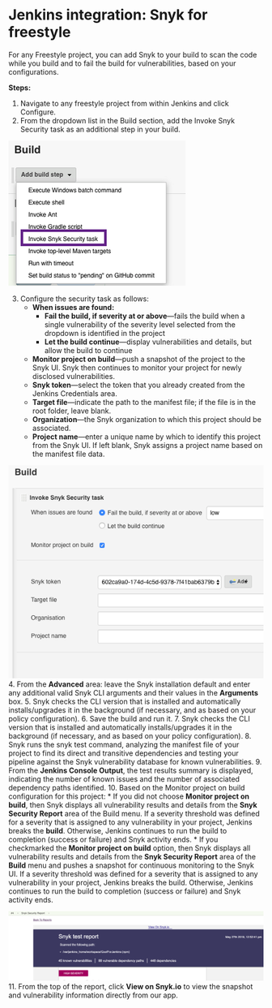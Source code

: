 # Jenkins integration: Snyk for freestyle

For any Freestyle project, you can add Snyk to your build to scan the code while you build and to fail the build for vulnerabilities, based on your configurations.

**Steps:**

1. Navigate to any freestyle project from within Jenkins and click Configure.
2. From the dropdown list in the Build section, add the Invoke Snyk Security task as an additional step in your build.

![image5.png](../../.gitbook/assets/uuid-f93cec82-7ac1-1707-0404-40208772918a-en.png)

3. Configure the security task as follows:
   * **When issues are found:**
     * **Fail the build, if severity at or above**—fails the build when a single vulnerability of the severity level selected from the dropdown is identified in the project
     * **Let the build continue**—display vulnerabilities and details, but allow the build to continue
   * **Monitor project on build**—push a snapshot of the project to the Snyk UI. Snyk then continues to monitor your project for newly disclosed vulnerabilities.
   * **Snyk token**—select the token that you already created from the Jenkins Credentials area.
   * **Target file**—indicate the path to the manifest file; if the file is in the root folder, leave blank.
   * **Organization**—the Snyk organization to which this project should be associated.
   * **Project name**—enter a unique name by which to identify this project from the Snyk UI. If left blank, Snyk assigns a project name based on the manifest file data.

    

![image6.png](../../.gitbook/assets/uuid-f9c499c6-fa28-a103-4343-8f61c5ca9c86-en.png)
4. From the **Advanced** area: leave the Snyk installation default and enter any additional valid Snyk CLI arguments and their values in the **Arguments** box.
5. Snyk checks the CLI version that is installed and automatically installs/upgrades it in the background \(if necessary, and as based on your policy configuration\).
6. Save the build and run it.
7. Snyk checks the CLI version that is installed and automatically installs/upgrades it in the background \(if necessary, and as based on your policy configuration\).
8. Snyk runs the snyk test command, analyzing the manifest file of your project to find its direct and transitive dependencies and testing your pipeline against the Snyk vulnerability database for known vulnerabilities.
9. From the **Jenkins Console Output**, the test results summary is displayed, indicating the number of known issues and the number of associated dependency paths identified.
10. Based on the Monitor project on build configuration for this project:
    * If you did not choose **Monitor project on build**, then Snyk displays all vulnerability results and details from the **Snyk Security Report** area of the Build menu. If a severity threshold was defined for a severity that is assigned to any vulnerability in your project, Jenkins breaks the **build**. Otherwise, Jenkins continues to run the build to completion \(success or failure\) and Snyk activity ends.
    * If you checkmarked the **Monitor project on build** option, then Snyk displays all vulnerability results and details from the **Snyk Security Report** area of the **Build** menu and pushes a snapshot for continuous monitoring to the Snyk UI. If a severity threshold was defined for a severity that is assigned to any vulnerability in your project, Jenkins breaks the build. Otherwise, Jenkins continues to run the build to completion \(success or failure\) and Snyk activity ends.

     

![image7.png](../../.gitbook/assets/ci-cd%20%282%29%20%282%29%20%282%29.png)
11. From the top of the report, click **View on Snyk.io** to view the snapshot and vulnerability information directly from our app.

